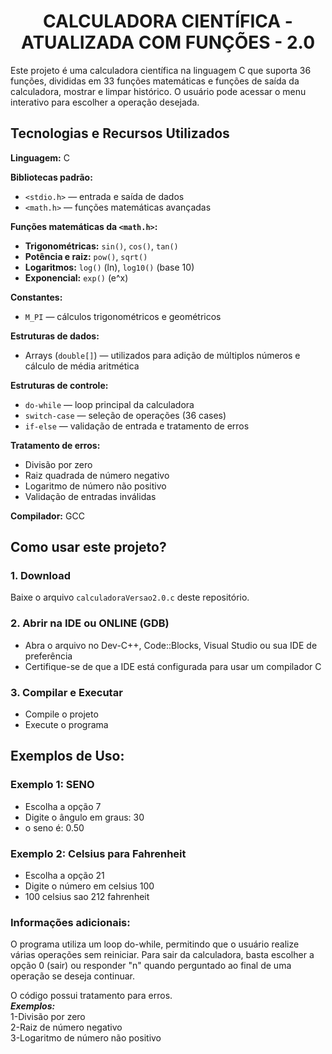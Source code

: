 <h1 align="center"> CALCULADORA CIENTÍFICA -  ATUALIZADA COM FUNÇÕES - 2.0</h1>

Este projeto é uma calculadora científica na linguagem C que suporta 36 funções, divididas em 33 funções matemáticas e funções de saída da calculadora, mostrar e limpar histórico. O usuário pode acessar o menu interativo para escolher a operação desejada.

## Tecnologias e Recursos Utilizados

**Linguagem:** C 

**Bibliotecas padrão:**
- `<stdio.h>` — entrada e saída de dados
- `<math.h>` — funções matemáticas avançadas

**Funções matemáticas da `<math.h>`:**
- **Trigonométricas:** `sin()`, `cos()`, `tan()`
- **Potência e raiz:** `pow()`, `sqrt()`
- **Logaritmos:** `log()` (ln), `log10()` (base 10)
- **Exponencial:** `exp()` (e^x)

**Constantes:**
- `M_PI` — cálculos trigonométricos e geométricos

**Estruturas de dados:**
- Arrays (`double[]`) — utilizados para adição de múltiplos números e cálculo de média aritmética

**Estruturas de controle:**
- `do-while` — loop principal da calculadora
- `switch-case` — seleção de operações (36 cases)
- `if-else` — validação de entrada e tratamento de erros

**Tratamento de erros:**
- Divisão por zero
- Raiz quadrada de número negativo<br>
- Logaritmo de número não positivo
- Validação de entradas inválidas

**Compilador:** GCC

## Como usar este projeto?

### 1. Download
Baixe o arquivo `calculadoraVersao2.0.c` deste repositório.

### 2. Abrir na IDE ou ONLINE (GDB)
- Abra o arquivo no Dev-C++, Code::Blocks, Visual Studio ou sua IDE de preferência
- Certifique-se de que a IDE está configurada para usar um compilador C

### 3. Compilar e Executar
- Compile o projeto
- Execute o programa

## Exemplos de Uso:

### Exemplo 1: SENO
- Escolha a opção 7  
- Digite o ângulo em graus: 30  
- o seno é: 0.50

### Exemplo 2: Celsius para Fahrenheit
- Escolha a opção 21  
- Digite o número em celsius 100  
- 100 celsius sao 212 fahrenheit

### Informações adicionais:

O programa utiliza um loop do-while, permitindo que o usuário realize várias operações sem reiniciar.
Para sair da calculadora, basta escolher a opção 0 (sair) ou responder "n" quando perguntado ao final de uma operação se deseja continuar.

O código possui tratamento para erros.  
***Exemplos:***  
1-Divisão por zero  
2-Raiz de número negativo  
3-Logaritmo de número não positivo




